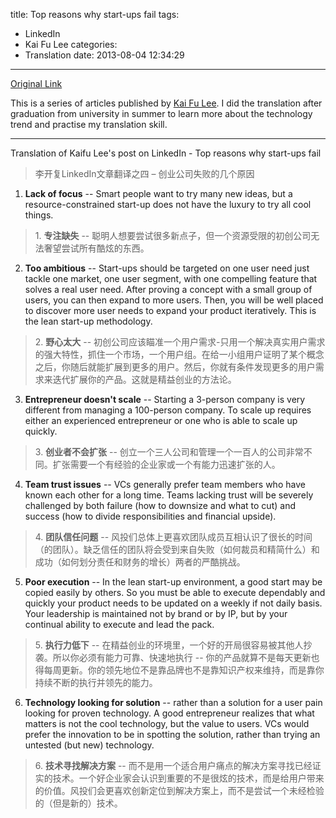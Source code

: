 title: Top reasons why start-ups fail
tags:
  - LinkedIn
  - Kai Fu Lee
categories:
  - Translation
date: 2013-08-04 12:34:29
---
[Original Link](https://www.linkedin.com/today/post/article/20121008142944-416648-top-reasons-why-start-ups-fail)

This is a series of articles published by [Kai Fu Lee](https://www.linkedin.com/profile/view?id=416648&authType=name&authToken=GZNe&ref=CONTENT&goback=%2Empd2_*1_*1_*1_*1_*1_*1_20121002150727*5416648*5the*5chinese*5user*5is*5more*5like*5you*5than*5you*5think&trk=mp-ph-pn). I did the translation after graduation from university in summer to learn more about the technology trend and practise my translation skill.  

---

Translation of Kaifu Lee's post on LinkedIn - Top reasons why start-ups fail
>李开复LinkedIn文章翻译之四 – 创业公司失败的几个原因

1. **Lack of focus** -- Smart people want to try many new ideas, but a resource-constrained start-up does not have the luxury to try all cool things.
>1\. **专注缺失** -- 聪明人想要尝试很多新点子，但一个资源受限的初创公司无法奢望尝试所有酷炫的东西。
2. **Too ambitious** -- Start-ups should be targeted on one user need  just tackle one market, one user segment, with one compelling feature that solves a real user need. After proving a concept with a small group of users, you can then expand to more users. Then, you will be well placed to discover more user needs to expand your product iteratively. This is the lean start-up methodology.
>2\. **野心太大** -- 初创公司应该瞄准一个用户需求-只用一个解决真实用户需求的强大特性，抓住一个市场，一个用户组。在给一小组用户证明了某个概念之后，你随后就能扩展到更多的用户。然后，你就有条件发现更多的用户需求来迭代扩展你的产品。这就是精益创业的方法论。
3. **Entrepreneur doesn't scale** -- Starting a 3-person company is very different from managing a 100-person company. To scale up requires either an experienced entrepreneur or one who is able to scale up quickly.
>3\. **创业者不会扩张** -- 创立一个三人公司和管理一个一百人的公司非常不同。扩张需要一个有经验的企业家或一个有能力迅速扩张的人。
4. **Team trust issues** -- VCs generally prefer team members who have known each other for a long time. Teams lacking trust will be severely challenged by both failure (how to downsize and what to cut) and success (how to divide responsibilities and financial upside).
>4\. **团队信任问题** -- 风投们总体上更喜欢团队成员互相认识了很长的时间（的团队）。缺乏信任的团队将会受到来自失败（如何裁员和精简什么）和成功（如何划分责任和财务的增长）两者的严酷挑战。
5. **Poor execution** -- In the lean start-up environment, a good start may be copied easily by others. So you must be able to execute dependably and quickly  your product needs to be updated on a weekly if not daily basis. Your leadership is maintained not by brand or by IP, but by your continual ability to execute and lead the pack.
>5\. **执行力低下** -- 在精益创业的环境里，一个好的开局很容易被其他人抄袭。所以你必须有能力可靠、快速地执行 -- 你的产品就算不是每天更新也得每周更新。你的领先地位不是靠品牌也不是靠知识产权来维持，而是靠你持续不断的执行并领先的能力。
6. **Technology looking for solution** -- rather than a solution for a user pain looking for proven technology. A good entrepreneur realizes that what matters is not the cool technology, but the value to users. VCs would prefer the innovation to be in spotting the solution, rather than trying an untested (but new) technology.
>6\. **技术寻找解决方案** -- 而不是用一个适合用户痛点的解决方案寻找已经证实的技术。一个好企业家会认识到重要的不是很炫的技术，而是给用户带来的价值。风投们会更喜欢创新定位到解决方案上，而不是尝试一个未经检验的（但是新的）技术。
